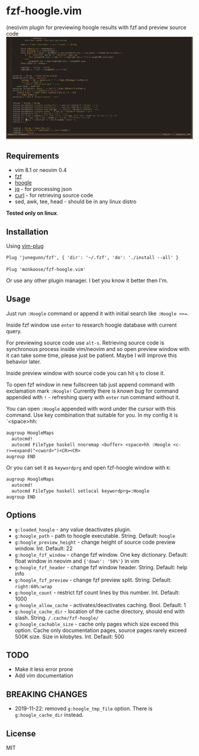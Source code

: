# fzf-hoogle.vim

(neo)vim plugin for previewing hoogle results with fzf and preview source code
![fzf-hoogle.vim in action](https://github.com/monkoose/fzf-hoogle-images/blob/master/fzf-hoogle-action.gif?raw=true)

## Requirements

 - vim 8.1 or neovim 0.4
 - [fzf](https://github.com/stedolan/jq)
 - [hoogle](https://github.com/ndmitchell/hoogle)
 - [jq](https://github.com/stedolan/jq) - for processing json
 - [curl](https://github.com/curl/curl) - for retrieving source code
 - sed, awk, tee, head - should be in any linux distro
 
**Tested only on linux**.

## Installation

Using [vim-plug](https://github.com/junegunn/vim-plug)
```
Plug 'junegunn/fzf', { 'dir': '~/.fzf', 'do': './install --all' }

Plug 'monkoose/fzf-hoogle.vim'
```
Or use any other plugin manager. I bet you know it better then I'm.

## Usage

Just run `:Hoogle` command or append it with initial search like `:Hoogle >>=`.

Inside fzf window use `enter` to research hoogle database with current query.

For previewing source code use `alt-s`. Retrieving source code is synchronous process inside vim/neovim and so open preview window with it can take some time, please just be patient. Maybe I will improve this behavior later.

Inside preview window with source code you can hit `q` to close it.

To open fzf window in new fullscreen tab just append command with exclamation mark `:Hoogle!`
Currently there is *known bug* for command appended with `!`  - refreshing query with `enter` run
command without it.

You can open `:Hoogle` appended with word under the cursor with this command. Use key combination that suitable for you. In my config it is `\<space\>hh:
```
augroup HoogleMaps
  autocmd!
  autocmd FileType haskell nnoremap <buffer> <space>hh :Hoogle <c-r>=expand("<cword>")<CR><CR>
augroup END
```
Or you can set it as `keywordprg` and open fzf-hoogle window with `K`:
```
augroup HoogleMaps
  autocmd!
  autocmd FileType haskell setlocal keywordprg=:Hoogle
augroup END
```

## Options

 - `g:loaded_hoogle` - any value deactivates plugin.
 - `g:hoogle_path` - path to hoogle executable. String. Default: `hoogle`
 - `g:hoogle_preview_height` - change height of source code preview window. Int. Default: 22
 - `g:hoogle_fzf_window` - change fzf window. One key dictionary. Default: float window in neovim and `{'down': '50%'}` in vim
 - `g:hoogle_fzf_header` - change fzf window header. String. Default: help info
 - `g:hoogle_fzf_preview` - change fzf preview split. String. Default: `right:60%:wrap`
 - `g:hoogle_count` - restrict fzf count lines by this number. Int. Default: 1000
 - `g:hoogle_allow_cache` - activates/deactivates caching. Bool. Default: 1
 - `g:hoogle_cache_dir` - location of the cache directory, should end with slash. String. `/.cache/fzf-hoogle/`
 - `g:hoogle_cachable_size` - cache only pages which size exceed this option. Cache only
   documentation pages, source pages rarely exceed 500K size. Size in kilobytes.
   Int. Default: 500


## TODO

 - Make it less error prone
 - Add vim documentation

## BREAKING CHANGES
  - 2019-11-22: removed `g:hoogle_tmp_file` option. There is `g:hoogle_cache_dir` instead.

## License
MIT

